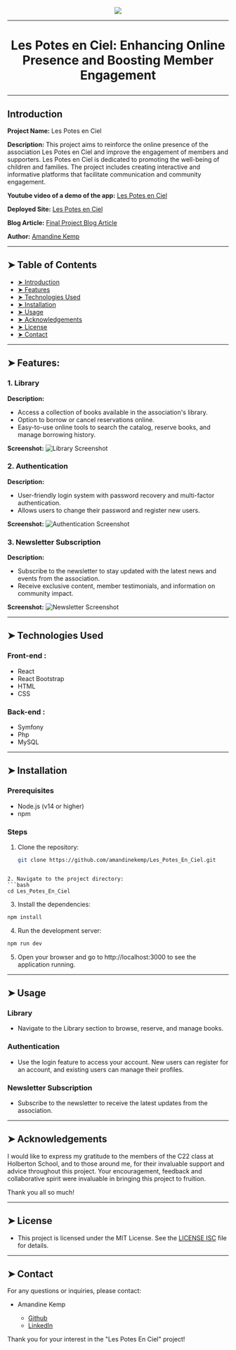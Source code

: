 <p align="center">
    <img [Les Potes En Ciel] src="https://github.com/amandinekemp/Les_Potes_En_Ciel/blob/main/banner_lpec.png">
</p>

----------

# <p align="center">Les Potes en Ciel: Enhancing Online Presence and Boosting Member Engagement</p>

----------

## Introduction

**Project Name:** Les Potes en Ciel

**Description:** This project aims to reinforce the online presence of the association Les Potes en Ciel and improve the engagement of members and supporters. Les Potes en Ciel is dedicated to promoting the well-being of children and families. The project includes creating interactive and informative platforms that facilitate communication and community engagement.

**Youtube video of a demo of the app:** [Les Potes en Ciel](https://www.youtube.com/watch?v=eRLAB-CGK_I)

**Deployed Site:** [Les Potes en Ciel](http://localhost:3000/)

**Blog Article:** [Final Project Blog Article](https://medium.com/@amandinekemp/blog-post-improving-online-presence-and-member-engagement-5ec8adffa047)

**Author:** [Amandine Kemp](https://www.linkedin.com/in/amandinekemp/)

----------

## ➤ Table of Contents


- [➤ Introduction](https://github.com/amandinekemp/Les_Potes_En_Ciel?tab=readme-ov-file#introduction)
- [➤ Features](https://github.com/amandinekemp/Les_Potes_En_Ciel?tab=readme-ov-file#-features)
- [➤ Technologies Used](https://github.com/amandinekemp/Les_Potes_En_Ciel?tab=readme-ov-file#-technologies-used)
- [➤ Installation](https://github.com/amandinekemp/Les_Potes_En_Ciel?tab=readme-ov-file#-installation)
- [➤ Usage](https://github.com/amandinekemp/Les_Potes_En_Ciel?tab=readme-ov-file#-usage)
- [➤ Acknowledgements](https://github.com/amandinekemp/Les_Potes_En_Ciel?tab=readme-ov-file#-acknowledgements)
- [➤ License](https://github.com/amandinekemp/Les_Potes_En_Ciel?tab=readme-ov-file#-license)
- [➤ Contact](https://github.com/amandinekemp/Les_Potes_En_Ciel?tab=readme-ov-file#-contact)

----------

## ➤ Features:

### 1. Library
**Description:**
- Access a collection of books available in the association's library.
- Option to borrow or cancel reservations online.
- Easy-to-use online tools to search the catalog, reserve books, and manage borrowing history.

**Screenshot:**
![Library Screenshot](screenshots_features/screenshot_library.png)

### 2. Authentication
**Description:**
- User-friendly login system with password recovery and multi-factor authentication.
- Allows users to change their password and register new users.

**Screenshot:**
![Authentication Screenshot](screenshots_features/screenshot_authentification.png)

### 3. Newsletter Subscription
**Description:**
- Subscribe to the newsletter to stay updated with the latest news and events from the association.
- Receive exclusive content, member testimonials, and information on community impact.

**Screenshot:**
![Newsletter Screenshot](screenshots_features/screenshot_newsletter_subscription.png)

----------

## ➤ Technologies Used

### Front-end :

- React
- React Bootstrap
- HTML
- CSS

### Back-end :

- Symfony
- Php
- MySQL

----------

## ➤ Installation

### Prerequisites

- Node.js (v14 or higher)
- npm

### Steps

1. Clone the repository:
   ```bash
   git clone https://github.com/amandinekemp/Les_Potes_En_Ciel.git
  ```

2. Navigate to the project directory:
  ```bash
  cd Les_Potes_En_Ciel
  ```

3. Install the dependencies:
  ```bash
  npm install
  ```

4. Run the development server:
  ```bash
  npm run dev
  ```

5. Open your browser and go to http://localhost:3000 to see the application running.

----------

## ➤ Usage

### Library

* Navigate to the Library section to browse, reserve, and manage books.

### Authentication

* Use the login feature to access your account. New users can register for an account, and existing users can manage their profiles.

### Newsletter Subscription

* Subscribe to the newsletter to receive the latest updates from the association.

----------

## ➤ Acknowledgements

I would like to express my gratitude to the members of the C22 class at Holberton School, and to those around me, for their invaluable support and advice throughout this project. Your encouragement, feedback and collaborative spirit were invaluable in bringing this project to fruition.

Thank you all so much!

----------


## ➤ License

* This project is licensed under the MIT License. See the [LICENSE ISC](LICENSE) file for details.

----------

## ➤ Contact

For any questions or inquiries, please contact:

* Amandine Kemp

  - [Github](https://github.com/amandinekemp)
  - [LinkedIn](https://www.linkedin.com/in/amandinekemp/)

 Thank you for your interest in the "Les Potes En Ciel" project!
